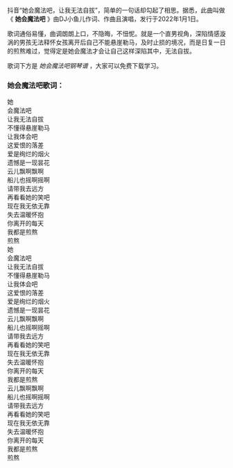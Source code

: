 

抖音“她会魔法吧，让我无法自拔”，简单的一句话却勾起了相思。据悉，此曲叫做《 **她会魔法吧** 》由DJ小鱼儿作词、作曲且演唱，发行于2022年1月1日。

歌词通俗易懂，曲调朗朗上口，不隐晦，不忸怩。就是一个直男视角，深陷情感漩涡的男孩无法释怀女孩离开后自己不能悬崖勒马，及时止损的境况，而是日复一日的煎熬难过，觉得定是她会魔法才会让自己这样深陷其中，无法自拔。

歌词下方是 _她会魔法吧钢琴谱_ ，大家可以免费下载学习。

### 她会魔法吧歌词：

她  
会魔法吧  
让我无法自拔  
不懂得悬崖勒马  
让我体会吧  
这爱恨的落差  
爱是绚烂的烟火  
遗憾是一现昙花  
云儿飘啊飘啊  
船儿也摇啊摇啊  
请带我去远方  
再看看她的笑吧  
现在我无依无靠  
失去温暖怀抱  
你离开的每天  
我都是煎熬  
煎熬  
她  
会魔法吧  
让我无法自拔  
不懂得悬崖勒马  
让我体会吧  
这爱恨的落差  
爱是绚烂的烟火  
遗憾是一现昙花  
云儿飘啊飘啊  
船儿也摇啊摇啊  
请带我去远方  
再看看她的笑吧  
现在我无依无靠  
失去温暖怀抱  
你离开的每天  
我都是煎熬  
云儿飘啊飘啊  
船儿也摇啊摇啊  
请带我去远方  
再看看她的笑吧  
现在我无依无靠  
失去温暖怀抱  
你离开的每天  
我都是煎熬  
煎熬

